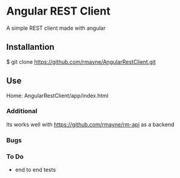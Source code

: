 # Angular REST Client
A simple REST client made with angular

## Installantion
$ git clone https://github.com/rmayne/AngularRestClient.git

## Use
Home: AngularRestClient/app/index.html

### Additional
Its works well with https://github.com/rmayne/rm-api as a backend

### Bugs

### To Do
* end to end tests

